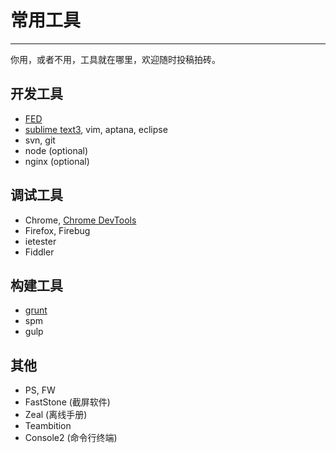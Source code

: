 # 常用工具

----------------

你用，或者不用，工具就在哪里，欢迎随时投稿拍砖。

## 开发工具 ##

- [FED](/fed/index.html)
- [sublime text3](./sublime.html), vim, aptana, eclipse
- svn, git
- node (optional)
- nginx (optional)

## 调试工具 ##

- Chrome, [Chrome DevTools](https://developers.google.com/chrome-developer-tools/)
- Firefox, Firebug
- ietester
- Fiddler

## 构建工具 ##

- [grunt](./grunt.html)
- spm
- gulp

## 其他 ##

- PS, FW
- FastStone (截屏软件)
- Zeal (离线手册)
- Teambition
- Console2 (命令行终端)